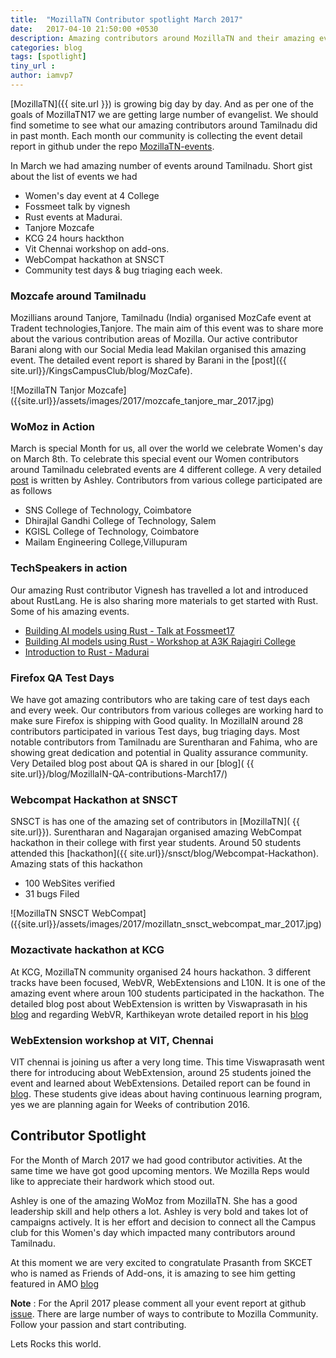 ```yaml
---
title:  "MozillaTN Contributor spotlight March 2017"
date:   2017-04-10 21:50:00 +0530
description: Amazing contributors around MozillaTN and their amazing event experience.
categories: blog
tags: [spotlight]
tiny_url : 
author: iamvp7
---
```


[MozillaTN]({{ site.url }}) is growing big day by day. And as per one of the goals of MozillaTN17 we are getting large number of evangelist. We should find sometime to see what our amazing contributors around Tamilnadu did in past month. Each month our community is collecting the event detail report in github under the repo [MozillaTN-events](https://github.com/MozillaTN/mozillatn-events/issues/3).

In March we had amazing number of events around Tamilnadu. Short gist about the list of events we had

- Women's day event at 4 College
- Fossmeet talk by vignesh
- Rust events at Madurai.
- Tanjore Mozcafe
- KCG 24 hours hackthon
- Vit Chennai workshop on add-ons.
- WebCompat hackathon at SNSCT
- Community test days & bug triaging each week.



### Mozcafe around Tamilnadu

Mozillians around Tanjore, Tamilnadu (India) organised MozCafe event at  Tradent technologies,Tanjore. The main aim of this event was to share more about the various contribution areas of Mozilla. Our active contributor Barani along with our Social Media lead Makilan organised this amazing event. The detailed event report is shared by Barani in the [post]({{ site.url}}/KingsCampusClub/blog/MozCafe).

![MozillaTN Tanjor Mozcafe] ({{site.url}}/assets/images/2017/mozcafe_tanjore_mar_2017.jpg)


### WoMoz in Action

March is special Month  for us, all over the world we celebrate Women's day on March 8th. To celebrate this special event our Women contributors around Tamilnadu celebrated events are 4 different college. A very detailed [post]({{site.url}}/blog/Result-of-Women's-Day-Event/) is written by Ashley. Contributors from various college participated are as follows

- SNS College of Technology, Coimbatore
- Dhirajlal Gandhi College of Technology, Salem
- KGISL College of Technology, Coimbatore
- Mailam Engineering College,Villupuram


### TechSpeakers in action

Our amazing Rust contributor Vignesh has travelled a lot and introduced about RustLang. He is also sharing more materials to get started with Rust. Some of his amazing events.

- [Building AI models using Rust - Talk at Fossmeet17](https://reps.mozilla.org/e/rust-intro-fossmeet-2017/)
- [Building AI models using Rust - Workshop at A3K Rajagiri College](https://reps.mozilla.org/e/rust-hack-ernakulam/)
- [Introduction to Rust - Madurai](https://reps.mozilla.org/e/rust-hack-madurai/)


### Firefox QA Test Days

We have got amazing contributors who are taking care of test days each and every week. Our contributors from various colleges are working hard to make sure Firefox is shipping with Good quality. In MozillaIN around 28 contributors participated in various Test days, bug triaging days. Most notable contributors from Tamilnadu are Surentharan and Fahima, who are showing great dedication and potential in Quality assurance community. Very Detailed blog post about QA is shared in our [blog]( {{ site.url}}/blog/MozillaIN-QA-contributions-March17/)

### Webcompat Hackathon at SNSCT

SNSCT is has one of the amazing set of contributors in [MozillaTN]( {{ site.url}}). Surentharan and Nagarajan organised amazing WebCompat hackathon in their college with first year students. Around 50 students attended this [hackathon]({{ site.url}}/snsct/blog/Webcompat-Hackathon). Amazing stats of this hackathon

- 100 WebSites verified
- 31 bugs Filed

![MozillaTN SNSCT WebCompat] ({{site.url}}/assets/images/2017/mozillatn_snsct_webcompat_mar_2017.jpg)

### Mozactivate hackathon at KCG

At KCG, MozillaTN community organised 24 hours hackathon. 3 different tracks have been focused, WebVR, WebExtensions and L10N. It is one of the amazing event where aroun 100 students participated in the hackathon. The detailed blog post about WebExtension is written by Viswaprasath in his [blog](http://iamvp7.in/KCG-24hour-hack/) and regarding WebVR, Karthikeyan wrote detailed report in his [blog]() 

### WebExtension workshop at VIT, Chennai

VIT chennai is joining us after a very long time. This time Viswaprasath went there for introducing about WebExtension, around 25 students joined the event and learned about WebExtensions. Detailed report can be found in [blog](http://iamvp7.in/VIT-Chennai-workshop/). These students give ideas about having continuous learning program, yes we are planning again for Weeks of contribution 2016.



## Contributor Spotlight

For the Month of March 2017 we had good contributor activities. At the same time we have got good upcoming mentors. We Mozilla Reps would like to appreciate their hardwork which stood out.

Ashley is one of the amazing WoMoz from MozillaTN. She has a good leadership skill and help others a lot. Ashley is very bold and takes lot of campaigns actively. It is her effort and decision to connect all the Campus club for this Women's day which impacted many contributors around Tamilnadu.

At this moment we are very excited to congratulate Prasanth from SKCET who is named as Friends of Add-ons, it is amazing to see him getting featured in AMO [blog](https://blog.mozilla.org/addons/2017/03/31/friend-add-ons-prasanth/)



**Note** : For the April 2017 please comment all your event report at github [issue](https://github.com/MozillaTN/mozillatn-events/issues/5). There are large number of ways to contribute to Mozilla Community. Follow your passion and start contributing.

Lets Rocks this world.
